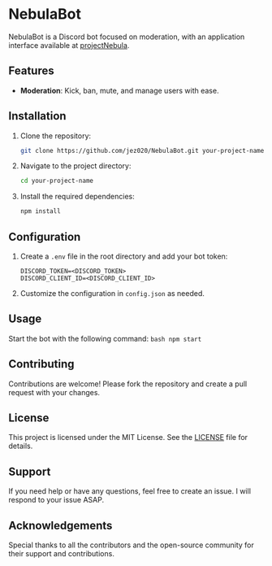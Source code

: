 # NebulaBot
NebulaBot is a Discord bot focused on moderation, with an application interface 
available at [projectNebula](https://github.com/jez020/projectNebula).

## Features

- **Moderation**: Kick, ban, mute, and manage users with ease.

## Installation

1. Clone the repository:
    ```bash
    git clone https://github.com/jez020/NebulaBot.git your-project-name
    ```
2. Navigate to the project directory:
    ```bash
    cd your-project-name
    ```
3. Install the required dependencies:
    ```bash
    npm install
    ```

## Configuration

1. Create a `.env` file in the root directory and add your bot token:
    ```
    DISCORD_TOKEN=<DISCORD_TOKEN>
    DISCORD_CLIENT_ID=<DISCORD_CLIENT_ID>
    ```
2. Customize the configuration in `config.json` as needed.

## Usage

Start the bot with the following command:
    ```bash
    npm start
    ```

## Contributing

Contributions are welcome! Please fork the repository and create a pull request 
with your changes.

## License

This project is licensed under the MIT License. See the [LICENSE](LICENSE) file 
for details.

## Support

If you need help or have any questions, feel free to create an issue. I will
respond to your issue ASAP.

## Acknowledgements

Special thanks to all the contributors and the open-source community for their 
support and contributions.